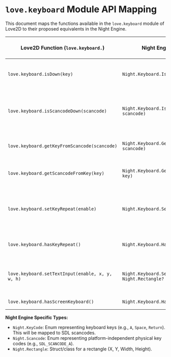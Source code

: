 # `love.keyboard` Module API Mapping

This document maps the functions available in the `love.keyboard` module of Love2D to their proposed equivalents in the Night Engine.

| Love2D Function (`love.keyboard.`) | Night Engine API (`Night.Keyboard.`) | Notes / C# Signature Idea | Status (Prototype Scope) | Done |
|------------------------------------|--------------------------------------|---------------------------|--------------------------|------|
| `love.keyboard.isDown(key)`        | `Night.Keyboard.IsDown(Night.KeyCode key)` | `public static bool IsDown(Night.KeyCode key)` <br> Checks if specific keys are held down. `Night.KeyCode` enum will map to SDL scancodes. | In Scope | [ ] |
| `love.keyboard.isScancodeDown(scancode)` | `Night.Keyboard.IsScancodeDown(Night.Scancode scancode)` | `public static bool IsScancodeDown(Night.Scancode scancode)` <br> `Night.Scancode` would be an enum closely matching SDL scancodes. May be internal or less used if `KeyCode` is preferred. | In Scope (Lower priority than `IsDown`) | [ ] |
| `love.keyboard.getKeyFromScancode(scancode)` | `Night.Keyboard.GetKeyFromScancode(Night.Scancode scancode)` | `public static Night.KeyCode GetKeyFromScancode(Night.Scancode scancode)` | In Scope (Helper for input mapping) | [ ] |
| `love.keyboard.getScancodeFromKey(key)` | `Night.Keyboard.GetScancodeFromKey(Night.KeyCode key)` | `public static Night.Scancode GetScancodeFromKey(Night.KeyCode key)` | In Scope (Helper for input mapping) | [ ] |
| `love.keyboard.setKeyRepeat(enable)` | `Night.Keyboard.SetKeyRepeatEnabled(bool enabled)` | `public static void SetKeyRepeatEnabled(bool enabled)` <br> Enables or disables key repeat for `love.keypressed`. SDL handles this by default; this might control if `isRepeat` is true in `MyGame.KeyPressed`. | In Scope (Verify SDL behavior) | [ ] |
| `love.keyboard.hasKeyRepeat()`     | `Night.Keyboard.HasKeyRepeat()`    | `public static bool HasKeyRepeat()` <br> Checks if key repeat is enabled. | In Scope (Verify SDL behavior) | [ ] |
| `love.keyboard.setTextInput(enable, x, y, w, h)` | `Night.Keyboard.SetTextInputRect(bool enable, Night.Rectangle? rect = null)` | `public static void SetTextInputRect(bool enable, Night.Rectangle? rect = null)` <br> For on-screen keyboards on touch devices. `rect` defines text input area. | Out of Scope | [ ] |
| `love.keyboard.hasScreenKeyboard()` | `Night.Keyboard.HasScreenKeyboard()` | `public static bool HasScreenKeyboard()` | Out of Scope | [ ] |

**Night Engine Specific Types:**
*   `Night.KeyCode`: Enum representing keyboard keys (e.g., `A`, `Space`, `Return`). This will be mapped to SDL scancodes.
*   `Night.Scancode`: Enum representing platform-independent physical key codes (e.g., `SDL_SCANCODE_A`).
*   `Night.Rectangle`: Struct/class for a rectangle (X, Y, Width, Height).
